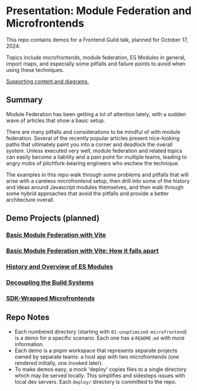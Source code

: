 # Presentation: Module Federation and Microfrontends

This repo contains demos for a Frontend Guild talk, planned for October 17, 2024.

Topics include microfrontends, module federation, ES Modules in general, import maps, and especially some pitfalls and
failure points to avoid when using these techniques.

[Supporting content and diagrams.](./PRESENTATION_INDEX.md)

## Summary

Module Federation has been getting a lot of attention lately, with a sudden wave of articles that show a basic setup.

There are many pitfalls and considerations to be mindful of with module federation. Several of the recently popular
articles present nice-looking paths that ultimately paint you into a corner and deadlock the overall system. Unless
executed very well, module federation and related topics can easily become a liability and a pain point for multiple
teams, leading to angry mobs of pitchfork-bearing engineers who eschew the technique.

The examples in this repo walk through some problems and pitfalls that will arise with a careless microfrontend setup,
then drill into some of the history and ideas around Javascript modules themselves, and then walk through some hybrid
approaches that avoid the pitfalls and provide a better architecture overall.

## Demo Projects (planned)

### [Basic Module Federation with Vite](01-unoptimized-microfrontends/)

### [Basic Module Federation with Vite: How it falls apart](./02-vite-federation-pitfall/)

### [History and Overview of ES Modules](./03-vanilla-modules/)

### [Decoupling the Build Systems](./04-decoupled-module-federation/)

### [SDK-Wrapped Microfrontends](./05-microfrontends/)

## Repo Notes

- Each numbered directory (starting with `01-unoptimized-microfrontend`) is a demo for a specific scenario. Each one has
  a `README.md` with more information.
- Each demo is a pnpm workspace that represents separate projects owned by separate teams: a host app with two
  microfrontends (one rendered initially, one invoked later).
- To make demos easy, a mock 'deploy' copies files to a single directory which may be served locally. This simplifies
  and sidesteps issues with local dev servers. Each `deploy/` directory is committed to the repo.
